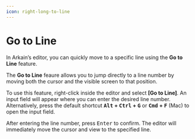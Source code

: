 ```yaml
---
icon: right-long-to-line
---
```


# Go to Line

In Arkain’s editor, you can quickly move to a specific line using the **Go to Line** feature.

The **Go to Line** feaure allows you to jump directly to a line number by moving both the cursor and the visible screen to that position.

To use this feature, right-click inside the editor and select **\[Go to Line]**. An input field will appear where you can enter the desired line number. Alternatively, press the default shortcut <kbd>**Alt**</kbd>**&#x20;+&#x20;**<kbd>**Ctrl**</kbd>**&#x20;+&#x20;**<kbd>**G**</kbd> or <kbd>**Cmd**</kbd> **+&#x20;**<kbd>**F**</kbd> (Mac) to open the input field.

After entering the line number, press <kbd>Enter</kbd> to confirm. The editor will immediately move the cursor and view to the specified line.
